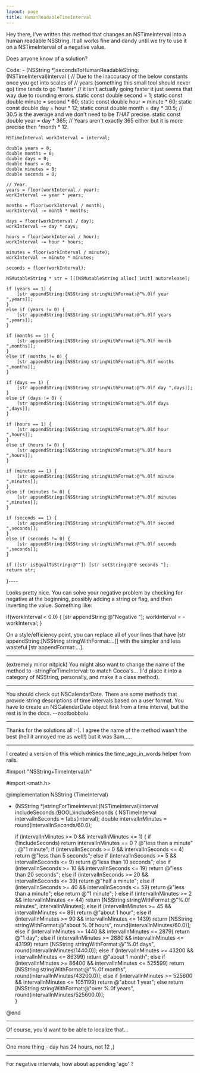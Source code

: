 ```yaml
---
layout: page
title: HumanReadableTimeInterval
---
```


Hey there, I've written this method that changes an NSTimeInterval into a human readable NSString. It all works fine and dandy until we try to use it on a NSTimeInterval of a negative value.

Does anyone know of a solution?

Code:
    - (NSString *)secondsToHumanReadableString:(NSTimeInterval)interval
{
	// Due to the inaccuracy of the below constants once you get into scales of 
	// years (something this small tool should never go) time tends to go "faster" 
	// it isn't actually going faster it just seems that way due to rounding errors.
	static const double second = 1;
	static const double minute = second * 60;
	static const double hour = minute * 60;
	static const double day = hour * 12;
	static const double month = day * 30.5; // 30.5 is the average and we don't need to be *THAT* precise.
	static const double year = day * 365; // Years aren't exactly 365 either but it is more precise then ^month * 12.
	
	NSTimeInterval workInterval = interval;
	
	double years = 0;
	double months = 0;
	double days = 0;
	double hours = 0;
	double minutes = 0;
	double seconds = 0;
	
	// Year.
	years = floor(workInterval / year);
	workInterval -= year * years;
	
	months = floor(workInterval / month);
	workInterval -= month * months;
	
	days = floor(workInterval / day);
	workInterval -= day * days;
	
	hours = floor(workInterval / hour);
	workInterval -= hour * hours;
	
	minutes = floor(workInterval / minute);
	workInterval -= minute * minutes;
	
	seconds = floor(workInterval);
	
	NSMutableString * str = [[[NSMutableString alloc] init] autorelease];
	
	if (years == 1) {
		[str appendString:[NSString stringWithFormat:@"%.0lf year ",years]];
	}
	else if (years != 0) {
		[str appendString:[NSString stringWithFormat:@"%.0lf years ",years]];
	}
	
	if (months == 1) {
		[str appendString:[NSString stringWithFormat:@"%.0lf month ",months]];
	}
	else if (months != 0) {
		[str appendString:[NSString stringWithFormat:@"%.0lf months ",months]];
	}
	
	if (days == 1) {
		[str appendString:[NSString stringWithFormat:@"%.0lf day ",days]];
	}
	else if (days != 0) {
		[str appendString:[NSString stringWithFormat:@"%.0lf days ",days]];
	}
	
	if (hours == 1) {
		[str appendString:[NSString stringWithFormat:@"%.0lf hour ",hours]];
	}
	else if (hours != 0) {
		[str appendString:[NSString stringWithFormat:@"%.0lf hours ",hours]];
	}
	
	if (minutes == 1) {
		[str appendString:[NSString stringWithFormat:@"%.0lf minute ",minutes]];
	}
	else if (minutes != 0) {
		[str appendString:[NSString stringWithFormat:@"%.0lf minutes ",minutes]];
	}
	
	if (seconds == 1) {
		[str appendString:[NSString stringWithFormat:@"%.0lf second ",seconds]];
	}
	else if (seconds != 0) {
		[str appendString:[NSString stringWithFormat:@"%.0lf seconds ",seconds]];
	}
	
	if ([str isEqualToString:@""]) [str setString:@"0 seconds "];
	return str;
}----

Looks pretty nice. You can solve your negative problem by checking for negative at the beginning, possibly adding a string or flag, and then inverting the value. Something like:

    
if(workInterval < 0.0)
{
   [str appendString:@"Negative "];
   workInterval = -workInterval;
}


On a style/efficiency point, you can replace all of your lines that have     [str appendString:[NSString stringWithFormat:...]] with the simpler and less wasteful     [str appendFormat:...].

----

(extremely minor nitpick) You might also want to change the name of the method to -stringForTimeInterval: to match Cocoa's... (I'd place it into a category of NSString, personally, and make it a class method).

----

You should check out NSCalendarDate. There are some methods that provide string descriptions of time intervals based on a user format. You have to create an NSCalendarDate object first from a time interval, but the rest is in the docs. --zootbobbalu

---- 

Thanks for the solutions all :-). I agree the name of the method wasn't the best (hell it annoyed me as well!) but it was 3am.....

----

I created a version of this which mimics the time_ago_in_words helper from rails.

    
#import "NSString+TimeInterval.h"

#import <math.h>

@implementation NSString (TimeInterval)

+ (NSString *)stringForTimeInterval:(NSTimeInterval)interval includeSeconds:(BOOL)includeSeconds
{
  NSTimeInterval intervalInSeconds = fabs(interval);
  double intervalInMinutes = round(intervalInSeconds/60.0);
  
  if (intervalInMinutes >= 0 && intervalInMinutes <= 1)
  {
    if (!includeSeconds) return intervalInMinutes == 0 ? @"less than a minute" : @"1 minute";
    if (intervalInSeconds >= 0 && intervalInSeconds <= 4) return @"less than 5 seconds";
    else if (intervalInSeconds >= 5 && intervalInSeconds <= 9) return @"less than 10 seconds";
    else if (intervalInSeconds >= 10 && intervalInSeconds <= 19) return @"less than 20 seconds";
    else if (intervalInSeconds >= 20 && intervalInSeconds <= 39) return @"half a minute";
    else if (intervalInSeconds >= 40 && intervalInSeconds <= 59) return @"less than a minute";
    else return @"1 minute";
  }
  else if (intervalInMinutes >= 2 && intervalInMinutes <= 44) return [NSString stringWithFormat:@"%.0f minutes", intervalInMinutes];
  else if (intervalInMinutes >= 45 && intervalInMinutes <= 89) return @"about 1 hour";
  else if (intervalInMinutes >= 90 && intervalInMinutes <= 1439) return [NSString stringWithFormat:@"about %.0f hours", round(intervalInMinutes/60.0)];
  else if (intervalInMinutes >= 1440 && intervalInMinutes <= 2879) return @"1 day";
  else if (intervalInMinutes >= 2880 && intervalInMinutes <= 43199) return [NSString stringWithFormat:@"%.0f days", round(intervalInMinutes/1440.0)];
  else if (intervalInMinutes >= 43200 && intervalInMinutes <= 86399) return @"about 1 month";
  else if (intervalInMinutes >= 86400 && intervalInMinutes <= 525599) return [NSString stringWithFormat:@"%.0f months", round(intervalInMinutes/43200.0)];
  else if (intervalInMinutes >= 525600 && intervalInMinutes <= 1051199) return @"about 1 year";
  else
    return [NSString stringWithFormat:@"over %.0f years", round(intervalInMinutes/525600.0)];    
}

@end


----

Of course, you'd want to be able to localize that...

----

One more thing - day has 24 hours, not 12 ,)

----
For negative intervals, how about appending 'ago' ?

